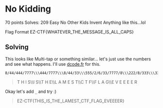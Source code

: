 # No Kidding
70 points
Solves: 209  Easy
No Other Kids Invent Anything like this...lol

Flag Format EZ-CTF{WHATEVER_THE_MESSAGE_IS_ALL_CAPS}

## Solving

This looks like Multi-tap or something similar... let's just use the numbers and see what happens.
I'll use [dcode.fr](https://www.dcode.fr/cipher-identifier) for this.

```text
8/44/444/7777\\\444/7777\\\8/44/33\\\555/2/6/33/7777/8\\\222/8/333\\\333/555/2/4\\\33/888/33/33/33/33/777
```
> T H I S\\\I S\\\T H E\\\L A M E S T\\\C T F\\\F L A G\\\E V E E E E R

Okay let's add `_` and try :)

> EZ-CTF{THIS_IS_THE_LAMEST_CTF_FLAG_EVEEEER}
